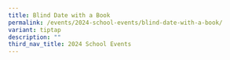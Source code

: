 ```yaml
---
title: Blind Date with a Book
permalink: /events/2024-school-events/blind-date-with-a-book/
variant: tiptap
description: ""
third_nav_title: 2024 School Events
---
```

